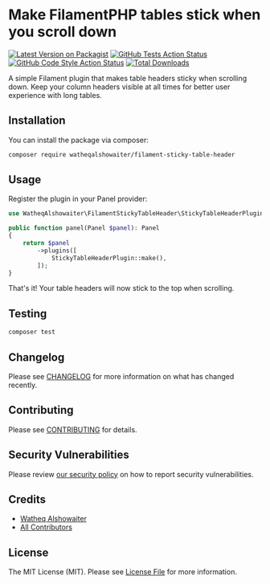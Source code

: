 # Make FilamentPHP tables stick when you scroll down

[![Latest Version on Packagist](https://img.shields.io/packagist/v/watheqalshowaiter/filament-sticky-table-header.svg?style=flat-square)](https://packagist.org/packages/watheqalshowaiter/filament-sticky-table-header)
[![GitHub Tests Action Status](https://img.shields.io/github/actions/workflow/status/watheqalshowaiter/filament-sticky-table-header/run-tests.yml?branch=main&label=tests&style=flat-square)](https://github.com/watheqalshowaiter/filament-sticky-table-header/actions?query=workflow%3Arun-tests+branch%3Amain)
[![GitHub Code Style Action Status](https://img.shields.io/github/actions/workflow/status/watheqalshowaiter/filament-sticky-table-header/fix-php-code-style-issues.yml?branch=main&label=code%20style&style=flat-square)](https://github.com/watheqalshowaiter/filament-sticky-table-header/actions?query=workflow%3A"Fix+PHP+code+styling"+branch%3Amain)
[![Total Downloads](https://img.shields.io/packagist/dt/watheqalshowaiter/filament-sticky-table-header.svg?style=flat-square)](https://packagist.org/packages/watheqalshowaiter/filament-sticky-table-header)


A simple Filament plugin that makes table headers sticky when scrolling down. Keep your column headers visible at all times for better user experience with long tables.

## Installation

You can install the package via composer:

```bash
composer require watheqalshowaiter/filament-sticky-table-header
```

## Usage

Register the plugin in your Panel provider:

```php
use WatheqAlshowaiter\FilamentStickyTableHeader\StickyTableHeaderPlugin;

public function panel(Panel $panel): Panel
{
    return $panel
        ->plugins([
            StickyTableHeaderPlugin::make(),
        ]);
}
```

That's it! Your table headers will now stick to the top when scrolling.

## Testing

```bash
composer test
```

## Changelog

Please see [CHANGELOG](CHANGELOG.md) for more information on what has changed recently.

## Contributing

Please see [CONTRIBUTING](.github/CONTRIBUTING.md) for details.

## Security Vulnerabilities

Please review [our security policy](../../security/policy) on how to report security vulnerabilities.

## Credits

- [Watheq Alshowaiter](https://github.com/WatheqAlshowaiter)
- [All Contributors](../../contributors)

## License

The MIT License (MIT). Please see [License File](LICENSE.md) for more information.



[//]: # (todos)
[//]: # (fix on mobile screen)
[//]: # (add gif/video for the readme)
[//]: # (add filament banner to readme and also for the og:image in github settings)
[//]: # (add simple test)
[//]: # (remove unneeded ci/cd)
[//]: # (support filament 4.x and 2.x if we can)
[//]: # (remove pest and keep phpunit for simplicity maybe)
